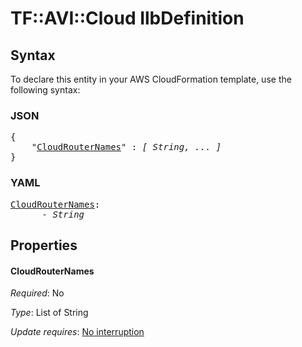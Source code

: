 # TF::AVI::Cloud IlbDefinition

## Syntax

To declare this entity in your AWS CloudFormation template, use the following syntax:

### JSON

<pre>
{
    "<a href="#cloudrouternames" title="CloudRouterNames">CloudRouterNames</a>" : <i>[ String, ... ]</i>
}
</pre>

### YAML

<pre>
<a href="#cloudrouternames" title="CloudRouterNames">CloudRouterNames</a>: <i>
      - String</i>
</pre>

## Properties

#### CloudRouterNames

_Required_: No

_Type_: List of String

_Update requires_: [No interruption](https://docs.aws.amazon.com/AWSCloudFormation/latest/UserGuide/using-cfn-updating-stacks-update-behaviors.html#update-no-interrupt)

